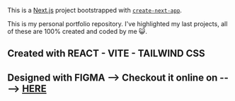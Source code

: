 This is a [Next.js](https://nextjs.org/) project bootstrapped with [`create-next-app`](https://github.com/vercel/next.js/tree/canary/packages/create-next-app).

This is my personal portfolio repository. I've highlighted  my last projects, all of these are 100% created and coded by me 😺.

## Created with REACT - VITE - TAILWIND CSS 
## Designed with FIGMA --> Checkout it online on ----> [HERE](https://www.figma.com/design/KOn0FKBSEPvNkkZbEuyjNy/portfolio-xpilasi.com?m=auto&t=9NNyesD72Qer9wAV-1)


